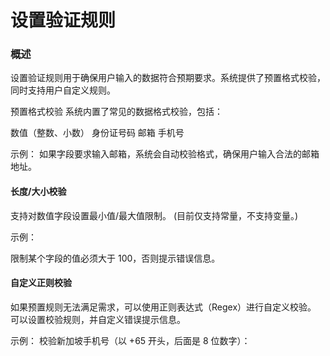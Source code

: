 # 设置验证规则

### 概述

设置验证规则用于确保用户输入的数据符合预期要求。系统提供了预置格式校验，同时支持用户自定义规则。

预置格式校验
系统内置了常见的数据格式校验，包括：

数值（整数、小数）
身份证号码
邮箱
手机号

示例：
如果字段要求输入邮箱，系统会自动校验格式，确保用户输入合法的邮箱地址。

#### 长度/大小校验
支持对数值字段设置最小值/最大值限制。
(目前仅支持常量，不支持变量。)


示例：

限制某个字段的值必须大于 100，否则提示错误信息。

#### 自定义正则校验
如果预置规则无法满足需求，可以使用正则表达式（Regex）进行自定义校验。
可以设置校验规则，并自定义错误提示信息。

示例：
校验新加坡手机号（以 +65 开头，后面是 8 位数字）：